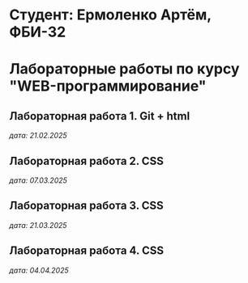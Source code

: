 # Студент: Ермоленко Артём, ФБИ-32

# Лабораторные работы по курсу "WEB-программирование"

## Лабораторная работа 1. Git + html

*дата: 21.02.2025*

## Лабораторная работа 2. CSS

*дата: 07.03.2025*

## Лабораторная работа 3. CSS

*дата: 21.03.2025*

## Лабораторная работа 4. CSS

*дата: 04.04.2025*
